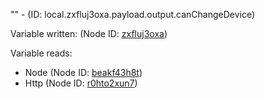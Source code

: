"" - (ID: local.zxfluj3oxa.payload.output.canChangeDevice)

Variable written:
 (Node ID: [zxfluj3oxa](../nodes/zxfluj3oxa.md))

Variable reads:
* Node (Node ID: [beakf43h8t](../nodes/beakf43h8t.md))
* Http (Node ID: [r0hto2xun7](../nodes/r0hto2xun7.md))
